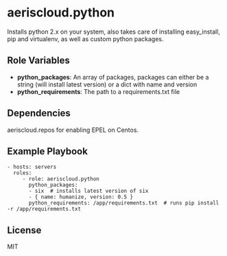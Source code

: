 aeriscloud.python
=================

Installs python 2.x on your system, also takes care of installing easy_install, pip and virtualenv, as well as custom python packages.

Role Variables
--------------

* __python_packages__: An array of packages, packages can either be a string (will install latest version) or a dict with name and version
* __python_requirements__: The path to a requirements.txt file

Dependencies
------------

aeriscloud.repos for enabling EPEL on Centos.

Example Playbook
----------------

    - hosts: servers
      roles:
         - role: aeriscloud.python
           python_packages:
           - six  # installs latest version of six
           - { name: humanize, version: 0.5 }
           python_requirements: /app/requirements.txt  # runs pip install -r /app/requirements.txt

License
-------

MIT

